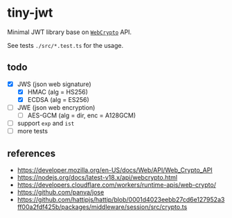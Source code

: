# tiny-jwt

Minimal JWT library base on [`WebCrypto`](https://developer.mozilla.org/en-US/docs/Web/API/Web_Crypto_API) API.

See tests `./src/*.test.ts` for the usage.

## todo

- [x] JWS (json web signature)
  - [x] HMAC (alg = HS256)
  - [x] ECDSA (alg = ES256)
- [ ] JWE (json web encryption)
  - [ ] AES-GCM (alg = dir, enc = A128GCM)
- [ ] support `exp` and `ist`
- [ ] more tests

## references

- https://developer.mozilla.org/en-US/docs/Web/API/Web_Crypto_API
- https://nodejs.org/docs/latest-v18.x/api/webcrypto.html
- https://developers.cloudflare.com/workers/runtime-apis/web-crypto/
- https://github.com/panva/jose
- https://github.com/hattipjs/hattip/blob/0001d4023eebb27cd6e127952a3ff00a2fdf425b/packages/middleware/session/src/crypto.ts
